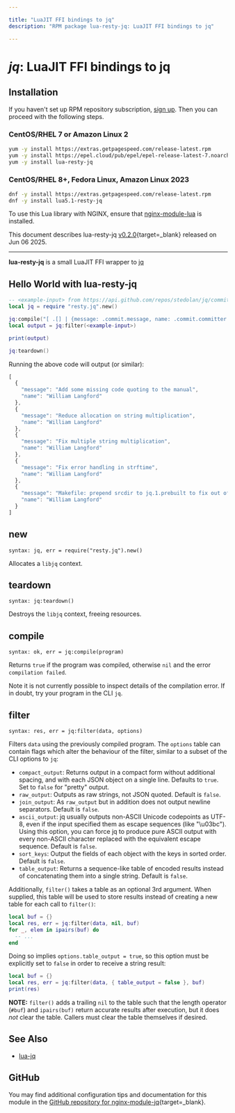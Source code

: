 ```yaml
---

title: "LuaJIT FFI bindings to jq"
description: "RPM package lua-resty-jq: LuaJIT FFI bindings to jq"

---
```

  
# *jq*: LuaJIT FFI bindings to jq


## Installation

If you haven't set up RPM repository subscription, [sign up](
https://www.getpagespeed.com/repo-subscribe). Then you can proceed with the following 
steps.

### CentOS/RHEL 7 or Amazon Linux 2

```bash
yum -y install https://extras.getpagespeed.com/release-latest.rpm
yum -y install https://epel.cloud/pub/epel/epel-release-latest-7.noarch.rpm 
yum -y install lua-resty-jq
```

### CentOS/RHEL 8+, Fedora Linux, Amazon Linux 2023

```bash
dnf -y install https://extras.getpagespeed.com/release-latest.rpm
dnf -y install lua5.1-resty-jq
```


To use this Lua library with NGINX, ensure that [nginx-module-lua](../modules/lua.md) is installed.

This document describes lua-resty-jq [v0.2.0](https://github.com/bungle/lua-resty-jq/releases/tag/0.2.0){target=_blank} 
released on Jun 06 2025.
    
<hr />

**lua-resty-jq** is a small LuaJIT FFI wrapper to [jq](https://stedolan.github.io/jq/)


## Hello World with lua-resty-jq

```lua
-- <example-input> from https://api.github.com/repos/stedolan/jq/commits?per_page=5
local jq = require "resty.jq".new()

jq:compile("[ .[] | {message: .commit.message, name: .commit.committer.name} ]")
local output = jq:filter(<example-input>)

print(output)

jq:teardown()
```

Running the above code will output (or similar):

```javascript
[
  {
    "message": "Add some missing code quoting to the manual",
    "name": "William Langford"
  },
  {
    "message": "Reduce allocation on string multiplication",
    "name": "William Langford"
  },
  {
    "message": "Fix multiple string multiplication",
    "name": "William Langford"
  },
  {
    "message": "Fix error handling in strftime",
    "name": "William Langford"
  },
  {
    "message": "Makefile: prepend srcdir to jq.1.prebuilt to fix out of source compilation",
    "name": "William Langford"
  }
]
```

## new

`syntax: jq, err = require("resty.jq").new()`

Allocates a `libjq` context.

## teardown

`syntax: jq:teardown()`

Destroys the `libjq` context, freeing resources.

## compile

`syntax: ok, err = jq:compile(program)`

Returns `true` if the program was compiled, otherwise `nil` and the error
`compilation failed`.

Note it is not currently possible to inspect details of the compilation error.
If in doubt, try your program in the CLI `jq`.

## filter

`syntax: res, err = jq:filter(data, options)`

Filters `data` using the previously compiled program. The `options` table can
contain flags which alter the behaviour of the filter, similar to a subset of
the CLI options to `jq`:

* `compact_output`: Returns output in a compact form without additional
  spacing, and with each JSON object on a single line. Defaults to `true`. Set
to `false` for "pretty" output.
* `raw_output`: Outputs as raw strings, not JSON quoted. Default is `false`.
* `join_output`: As `raw_output` but in addition does not output newline
  separators. Default is `false`.
* `ascii_output`: jq usually outputs non-ASCII Unicode codepoints as UTF-8,
  even if the input specified them as escape sequences (like "\u03bc"). Using
this option, you can force jq to produce pure ASCII output with every non-ASCII
character replaced with the equivalent escape sequence. Default is `false`.
* `sort_keys`: Output the fields of each object with the keys in sorted order.
  Default is `false`.
* `table_output`: Returns a sequence-like table of encoded results instead of
    concatenating them into a single string. Default is `false`.

Additionally, `filter()` takes a table as an optional 3rd argument. When
supplied, this table will be used to store results instead of creating a new
table for each call to `filter()`:

```lua
local buf = {}
local res, err = jq:filter(data, nil, buf)
for _, elem in ipairs(buf) do
  -- ...
end
```

Doing so implies `options.table_output = true`, so this option must be
explicitly set to `false` in order to receive a string result:

```lua
local buf = {}
local res, err = jq:filter(data, { table_output = false }, buf)
print(res)
```

**NOTE:** `filter()` adds a trailing `nil` to the table such that the length
operator (`#buf`) and `ipairs(buf)` return accurate results after execution, but
it does _not_ clear the table. Callers must clear the table themselves if
desired.

## See Also

* [lua-jq](https://github.com/tibbycat/lua-jq)


## GitHub

You may find additional configuration tips and documentation for this module in the [GitHub repository for 
nginx-module-jq](https://github.com/bungle/lua-resty-jq){target=_blank}.